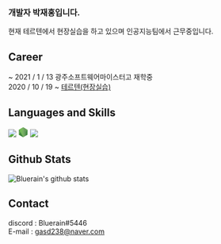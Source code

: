 ### 개발자 박재홍입니다.

현재 테르텐에서 현장실습을 하고 있으며 인공지능팀에서 근무중입니다.

## Career
~ 2021 / 1 / 13 광주소프트웨어마이스터고 재학중  
2020 / 10 / 19 ~  [테르텐(현장실습)](http://www.teruten.com/kr/)

## Languages and Skills
<code><img height="20" src="https://cdn3.iconfinder.com/data/icons/logos-and-brands-adobe/512/267_Python-512.png"></code>
<code><img height="20" src="https://raw.githubusercontent.com/github/explore/80688e429a7d4ef2fca1e82350fe8e3517d3494d/topics/nodejs/nodejs.png"></code>
<code><img height="20" src="https://code.visualstudio.com/assets/updates/1_35/logo-stable.png"></code>

## Github Stats
![Bluerain's github stats](https://github-readme-stats.vercel.app/api?username=gasd238&show_icons=true&count_private=true&theme=tokyonight)

## Contact
discord : Bluerain#5446  
E-mail : gasd238@naver.com
<!--
**gasd238/gasd238** is a ✨ _special_ ✨ repository because its `README.md` (this file) appears on your GitHub profile.
-->  
